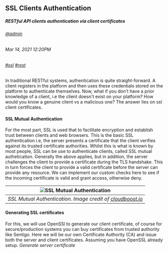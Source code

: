 ## SSL Clients Authentication
##### *RESTful API clients authentication via client certificates*
###### [@admin](/whoami)
###### Mar 14, 2021 12:20PM
###### [#ssl]() [#rest]()

In traditional RESTful systems, authentication is quite straight-forward. A client registers in the platform and then uses these credentials stored on the platform to authenticate themselves. Now, what if you don't have a prior knowledge of a client, i.e the client doesn't exist on your platform? How would you know a genuine client vs a malicious one? The answer lies on ssl client certificates.

#### SSL Mutual Authentication 
For the most part, SSL is used that to facilitate encryption and establish trust between clients and web browsers. This is the basic SSL authentication i.e, the server presents a certificate that the client verifies against its trusted certificate authorities. Whilst this is what is known by most 
people, SSL can be use to authenticate clients, called SSL mutual authetication. Generally the above applies, but in addition, the server challenges the client to provide a certificate during the TLS handshake. This in turn forces the client to provide a valid certificate before the server can provide any resource. We can implement our custom checks here to see if the incoming certificate is valid and grant access, otherwise deny.

| ![SSL Mutual Authentication](/images/blog/ssl/mutual-auth.png) | 
|:--:| 
| *SSL Mutual Authentication. Image credit of [cloudboost.io](https://blog.cloudboost.io/implementing-mutual-ssl-authentication-fc20ab2392b3)* |

#### Generating SSL certificates
For this, we will use OpenSSl to generate our client certificate, of course for secure/production systems you can 
buy certificates from trusted authority like Sentigo. Here we will be our own Certificate Authority (CA) and issue both the server and client certificates. Assuming you have OpenSSL already setup.
*Generate server certificate*


 
